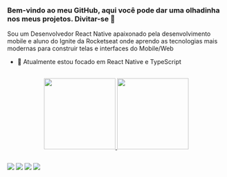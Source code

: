 ### Bem-vindo ao meu GitHub, aqui você pode dar uma olhadinha nos meus projetos. Divitar-se 👋

Sou um Desenvolvedor React Native apaixonado pela desenvolvimento mobile e aluno do Ignite da Rocketseat onde aprendo as tecnologias mais modernas para construir telas e interfaces do Mobile/Web

- 🌱 Atualmente estou focado em React Native e TypeScript

##

<div align="center">
  <a href="https://github.com/Ninodev30">
  <img height="165em" src="https://github-readme-stats.vercel.app/api?username=Ninodev30&show_icons=true&theme=github_dark&include_all_commits=true&count_private=true"/>
  <img height="165em" src="https://github-readme-stats.vercel.app/api/top-langs/?username=Ninodev30&layout=compact&langs_count=7&theme=github_dark"/>
</div>

##

<div> 
  <a href="https://www.linkedin.com/in/enzo-dev/" target="_blank"><img src="https://img.shields.io/badge/-LinkedIn-%230077B5?style=for-the-badge&logo=linkedin&logoColor=white" target="_blank"></a> 
    <a href = "mailto:ninodm.dev@gmail.com"><img src="https://img.shields.io/badge/-Gmail-%23333?style=for-the-badge&logo=gmail&logoColor=white" target="_blank"></a>
  <a href ="https://api.whatsapp.com/send?phone=5579998073611" target="_blank"><img src="https://img.shields.io/badge/WhatsApp-25D366?style=for-the-badge&logo=whatsapp&logoColor=white"></a>
  <a href="https://www.instagram.com/enzo.devv" target="_blank"><img src="https://img.shields.io/badge/-Instagram-%23E4405F?style=for-the-badge&logo=instagram&logoColor=white" target="_blank"></a>
 
</div>
